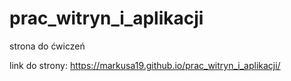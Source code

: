 # prac_witryn_i_aplikacji
strona do ćwiczeń

link do strony: https://markusa19.github.io/prac_witryn_i_aplikacji/
